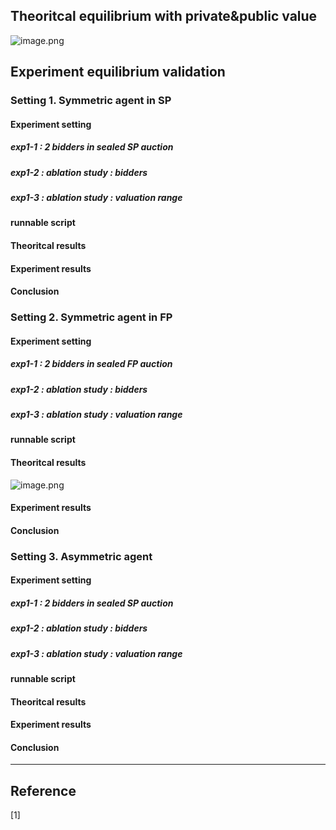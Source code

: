 ## Theoritcal equilibrium with private&public value 


![image.png](https://intranetproxy.alipay.com/skylark/lark/0/2023/png/229273/1684400475617-53a60ebf-85dc-435b-b841-5e83836082bd.png#clientId=ua9791dff-9cc0-4&from=paste&height=692&id=u545892af&originHeight=692&originWidth=1257&originalType=binary&ratio=1&rotation=0&showTitle=false&size=566314&status=done&style=none&taskId=u44d0e518-565e-4847-a9a2-8da2315f8f4&title=&width=1257)

## Experiment equilibrium validation  

### Setting 1. Symmetric agent in SP 

#### Experiment setting 
##### exp1-1 :  2 bidders in sealed SP auction 

##### exp1-2 : ablation study : bidders 

##### exp1-3 : ablation study : valuation range  

#### runnable script

#### Theoritcal results

#### Experiment results

#### Conclusion

### Setting 2. Symmetric agent in FP 
#### Experiment setting 
##### exp1-1 :  2 bidders in sealed FP auction 

##### exp1-2 : ablation study : bidders 

##### exp1-3 : ablation study : valuation range  

#### runnable script

#### Theoritcal results
![image.png](https://intranetproxy.alipay.com/skylark/lark/0/2023/png/229273/1684400352389-81f9ebdd-e68b-4a00-9f39-59fb161381cc.png#clientId=ue745651c-7992-4&from=paste&height=182&id=udba11528&originHeight=182&originWidth=626&originalType=binary&ratio=1&rotation=0&showTitle=false&size=93157&status=done&style=none&taskId=u0d535234-8fef-4f23-94bb-324aa45c8d8&title=&width=626)
#### Experiment results

#### Conclusion


### Setting 3. Asymmetric agent
#### Experiment setting 
##### exp1-1 :  2 bidders in sealed SP auction 

##### exp1-2 : ablation study : bidders 

##### exp1-3 : ablation study : valuation range  

#### runnable script

#### Theoritcal results

#### Experiment results

#### Conclusion

---

## Reference
 [1] 
